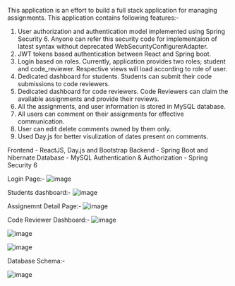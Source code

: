 This application is an effort to build a full stack application for managing assignments. This application contains following features:- 

1. User authorization and authentication model implemented using Spring Security 6. Anyone can refer this security code for implementaion of latest syntax without deprecated WebSecurityConfigurerAdapter.
2. JWT tokens based authentication between React and Spring boot.
3. Login based on roles. Currently, application provides two roles; student and code_reviewer. Respective views will load according to role of user.
4. Dedicated dashboard for students. Students can submit their code submissions to code reviewers.
5. Dedicated dashboard for code reviewers. Code Reviewers can claim the available assignments and provide their reviews.
6. All the assignments, and user information is stored in MySQL database.
7. All users can comment on their assignments for effective communication.
8. User can edit delete comments owned by them only.
9. Used Day.js for better visulization of dates present on comments.

Frontend - ReactJS, Day.js and Bootstrap
Backend - Spring Boot and hibernate
Database - MySQL
Authentication & Authorization - Spring Security 6

Login Page:-
![image](https://user-images.githubusercontent.com/20161529/228292618-25153af9-6fdf-4e72-b12a-caff1c110b7e.png)

Students dashboard:-
![image](https://user-images.githubusercontent.com/20161529/228293853-57fc1a97-a2e1-4c28-9357-684fa60f1c22.png)

Assignemnt Detail Page:- 
![image](https://user-images.githubusercontent.com/20161529/228293697-dfbc4091-c429-4c88-b14d-25e2d729ecda.png)

Code Reviewer Dashboard:-
![image](https://user-images.githubusercontent.com/20161529/228294065-86da17db-0da9-440a-b62a-1990dd4195ca.png)

![image](https://user-images.githubusercontent.com/20161529/228294224-0b1041dd-8539-4aff-96b2-3921cedc75b5.png)

![image](https://user-images.githubusercontent.com/20161529/228294795-16e1adfe-b1e2-44b7-8c96-b46de78f51af.png)

Database Schema:-


![image](https://user-images.githubusercontent.com/20161529/228295471-fe89c626-7e81-4ffb-a549-91bb23825883.png)

